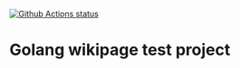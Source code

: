 <p align="left">
  <a href="https://github.com/tobeck/gowiki"><img alt="Github Actions status" src="https://github.com/tobeck/gowiki/.github/workflows/go.yml/badge.svg"></a>
</p>

# Golang wikipage test project

